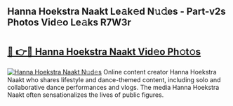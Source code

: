 ## Hanna Hoekstra Naakt Le𝚊k𝚎d N𝚞𝚍es - Part-v2s Photos Vid𝚎o Le𝚊ks R7W3r

# <h2><a href="http://fb74c9c.evod.top/?m=Hanna+Hoekstra+Naakt">🔗 👉🔴 Hanna Hoekstra Naakt Vid𝚎o Ph𝚘t𝚘s</a></h2>

[![Hanna Hoekstra Naakt N𝚞d𝚎s](https://i.imgur.com/8V9OHl7.gif)](http://fb74c9c.evod.top/?m=Hanna+Hoekstra+Naakt)
Online content creator Hanna Hoekstra Naakt who shares lifestyle and dance-themed content, including solo and collaborative dance performances and vlogs. The media Hanna Hoekstra Naakt often sensationalizes the lives of public figures. 
